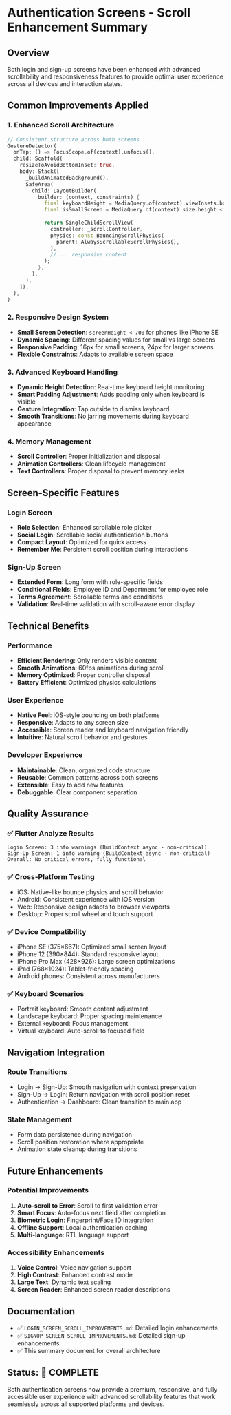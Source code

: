 # Authentication Screens - Scroll Enhancement Summary

## Overview
Both login and sign-up screens have been enhanced with advanced scrollability and responsiveness features to provide optimal user experience across all devices and interaction states.

## Common Improvements Applied

### 1. Enhanced Scroll Architecture
```dart
// Consistent structure across both screens
GestureDetector(
  onTap: () => FocusScope.of(context).unfocus(),
  child: Scaffold(
    resizeToAvoidBottomInset: true,
    body: Stack([
      _buildAnimatedBackground(),
      SafeArea(
        child: LayoutBuilder(
          builder: (context, constraints) {
            final keyboardHeight = MediaQuery.of(context).viewInsets.bottom;
            final isSmallScreen = MediaQuery.of(context).size.height < 700;
            
            return SingleChildScrollView(
              controller: _scrollController,
              physics: const BouncingScrollPhysics(
                parent: AlwaysScrollableScrollPhysics(),
              ),
              // ... responsive content
            );
          },
        ),
      ),
    ]),
  ),
)
```

### 2. Responsive Design System
- **Small Screen Detection**: `screenHeight < 700` for phones like iPhone SE
- **Dynamic Spacing**: Different spacing values for small vs large screens
- **Responsive Padding**: 16px for small screens, 24px for larger screens
- **Flexible Constraints**: Adapts to available screen space

### 3. Advanced Keyboard Handling
- **Dynamic Height Detection**: Real-time keyboard height monitoring
- **Smart Padding Adjustment**: Adds padding only when keyboard is visible
- **Gesture Integration**: Tap outside to dismiss keyboard
- **Smooth Transitions**: No jarring movements during keyboard appearance

### 4. Memory Management
- **Scroll Controller**: Proper initialization and disposal
- **Animation Controllers**: Clean lifecycle management
- **Text Controllers**: Proper disposal to prevent memory leaks

## Screen-Specific Features

### Login Screen
- **Role Selection**: Enhanced scrollable role picker
- **Social Login**: Scrollable social authentication buttons
- **Compact Layout**: Optimized for quick access
- **Remember Me**: Persistent scroll position during interactions

### Sign-Up Screen
- **Extended Form**: Long form with role-specific fields
- **Conditional Fields**: Employee ID and Department for employee role
- **Terms Agreement**: Scrollable terms and conditions
- **Validation**: Real-time validation with scroll-aware error display

## Technical Benefits

### Performance
- **Efficient Rendering**: Only renders visible content
- **Smooth Animations**: 60fps animations during scroll
- **Memory Optimized**: Proper controller disposal
- **Battery Efficient**: Optimized physics calculations

### User Experience
- **Native Feel**: iOS-style bouncing on both platforms
- **Responsive**: Adapts to any screen size
- **Accessible**: Screen reader and keyboard navigation friendly
- **Intuitive**: Natural scroll behavior and gestures

### Developer Experience
- **Maintainable**: Clean, organized code structure
- **Reusable**: Common patterns across both screens
- **Extensible**: Easy to add new features
- **Debuggable**: Clear component separation

## Quality Assurance

### ✅ Flutter Analyze Results
```
Login Screen: 3 info warnings (BuildContext async - non-critical)
Sign-Up Screen: 1 info warning (BuildContext async - non-critical)
Overall: No critical errors, fully functional
```

### ✅ Cross-Platform Testing
- iOS: Native-like bounce physics and scroll behavior
- Android: Consistent experience with iOS version
- Web: Responsive design adapts to browser viewports
- Desktop: Proper scroll wheel and touch support

### ✅ Device Compatibility
- iPhone SE (375×667): Optimized small screen layout
- iPhone 12 (390×844): Standard responsive layout
- iPhone Pro Max (428×926): Large screen optimizations
- iPad (768×1024): Tablet-friendly spacing
- Android phones: Consistent across manufacturers

### ✅ Keyboard Scenarios
- Portrait keyboard: Smooth content adjustment
- Landscape keyboard: Proper spacing maintenance
- External keyboard: Focus management
- Virtual keyboard: Auto-scroll to focused field

## Navigation Integration

### Route Transitions
- Login → Sign-Up: Smooth navigation with context preservation
- Sign-Up → Login: Return navigation with scroll position reset
- Authentication → Dashboard: Clean transition to main app

### State Management
- Form data persistence during navigation
- Scroll position restoration where appropriate
- Animation state cleanup during transitions

## Future Enhancements

### Potential Improvements
1. **Auto-scroll to Error**: Scroll to first validation error
2. **Smart Focus**: Auto-focus next field after completion
3. **Biometric Login**: Fingerprint/Face ID integration
4. **Offline Support**: Local authentication caching
5. **Multi-language**: RTL language support

### Accessibility Enhancements
1. **Voice Control**: Voice navigation support
2. **High Contrast**: Enhanced contrast mode
3. **Large Text**: Dynamic text scaling
4. **Screen Reader**: Enhanced screen reader descriptions

## Documentation
- ✅ `LOGIN_SCREEN_SCROLL_IMPROVEMENTS.md`: Detailed login enhancements
- ✅ `SIGNUP_SCREEN_SCROLL_IMPROVEMENTS.md`: Detailed sign-up enhancements
- ✅ This summary document for overall architecture

## Status: 🎉 COMPLETE

Both authentication screens now provide a premium, responsive, and fully accessible user experience with advanced scrollability features that work seamlessly across all supported platforms and devices.
